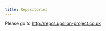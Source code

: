 ```yaml
---
title: Repositories
---
```


Please go to <a href = "http://repos.upsilon-project.co.uk">http://repos.upsilon-project.co.uk</a>
